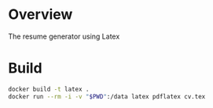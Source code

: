 # Overview
The resume generator using Latex
# Build
```sh
docker build -t latex .
docker run --rm -i -v "$PWD":/data latex pdflatex cv.tex
```
